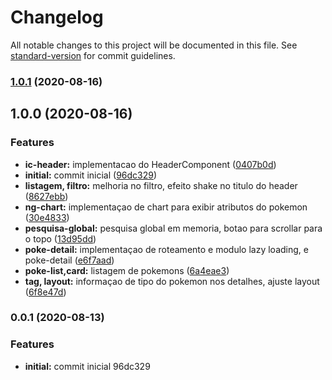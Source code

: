 # Changelog

All notable changes to this project will be documented in this file. See [standard-version](https://github.com/conventional-changelog/standard-version) for commit guidelines.

### [1.0.1](https://github.com/juniorpaiva95/desafio-indra/compare/v1.0.0...v1.0.1) (2020-08-16)

## 1.0.0 (2020-08-16)


### Features

* **ic-header:** implementacao do HeaderComponent ([0407b0d](https://github.com/juniorpaiva95/desafio-indra/commit/0407b0dbe0ca703e4765a1033c10384c655a0a55))
* **initial:** commit inicial ([96dc329](https://github.com/juniorpaiva95/desafio-indra/commit/96dc3290ab3e8b2b866e88a651cc36cc40d8f391))
* **listagem, filtro:** melhoria no filtro, efeito shake no titulo do header ([8627ebb](https://github.com/juniorpaiva95/desafio-indra/commit/8627ebb9a7ed5beea5a538bc2433fce7a18a5e66))
* **ng-chart:** implementaçao de chart para exibir atributos do pokemon ([30e4833](https://github.com/juniorpaiva95/desafio-indra/commit/30e4833151a8bfa209eae1cd8c4bb29847ca6ea6))
* **pesquisa-global:** pesquisa global em memoria, botao para scrollar para o topo ([13d95dd](https://github.com/juniorpaiva95/desafio-indra/commit/13d95dd5b111d118d8e094556e5cd7136556990a))
* **poke-detail:** implementaçao de roteamento e modulo lazy loading, e poke-detail ([e6f7aad](https://github.com/juniorpaiva95/desafio-indra/commit/e6f7aad3e9d87c204e902de7d23bd16e4a025cfc))
* **poke-list,card:** listagem de pokemons ([6a4eae3](https://github.com/juniorpaiva95/desafio-indra/commit/6a4eae363556c3de214f8f025a9c22fbeacd7d51))
* **tag, layout:** informaçao de tipo do pokemon nos detalhes, ajuste layout ([6f8e47d](https://github.com/juniorpaiva95/desafio-indra/commit/6f8e47dea22b3b42db4d926fede73bcae0a08335))

### 0.0.1 (2020-08-13)


### Features

* **initial:** commit inicial 96dc329
